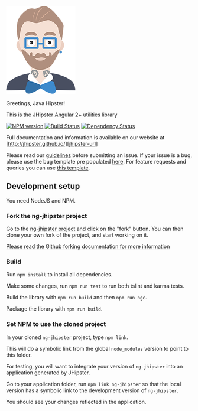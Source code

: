 [![Logo][jhipster-image]][jhipster-url]

Greetings, Java Hipster!

This is the JHipster Angular 2+ utilities library


[![NPM version][npm-image]][npm-url]
[![Build Status][travis-image]][travis-url]
[![Dependency Status][daviddm-image]][daviddm-url]

Full documentation and information is available on our website at [http://jhipster.github.io/][jhipster-url]

Please read our [guidelines](https://github.com/jhipster/generator-jhipster/CONTRIBUTING.md#submitting-an-issue) before submitting an issue. If your issue is a bug, please use the bug template pre populated [here](https://github.com/jhipster/generator-jhipster/issues/new). For feature requests and queries you can use [this template][feature-template].

[jhipster-image]: https://raw.githubusercontent.com/jhipster/jhipster.github.io/master/images/logo/logo-jhipster2x.png
[jhipster-url]: http://jhipster.github.io/
[npm-image]: https://badge.fury.io/js/ng-jhipster.svg
[npm-url]: https://npmjs.org/package/ng-jhipster
[travis-image]: https://travis-ci.org/jhipster/ng-jhipster.svg?branch=master
[travis-url]: https://travis-ci.org/jhipster/ng-jhipster
[daviddm-image]: https://david-dm.org/jhipster/ng-jhipster.svg?theme=shields.io
[daviddm-url]: https://david-dm.org/jhipster/ng-jhipster
[feature-template]: https://github.com/jhipster/generator-jhipster/issues/new?body=*%20**Overview%20of%20the%20request**%0A%0A%3C!--%20what%20is%20the%20query%20or%20request%20--%3E%0A%0A*%20**Motivation%20for%20or%20Use%20Case**%20%0A%0A%3C!--%20explain%20why%20this%20is%20a%20required%20for%20you%20--%3E%0A%0A%0A*%20**Browsers%20and%20Operating%20System**%20%0A%0A%3C!--%20is%20this%20a%20problem%20with%20all%20browsers%20or%20only%20IE8%3F%20--%3E%0A%0A%0A*%20**Related%20issues**%20%0A%0A%3C!--%20has%20a%20similar%20issue%20been%20reported%20before%3F%20--%3E%0A%0A*%20**Suggest%20a%20Fix**%20%0A%0A%3C!--%20if%20you%20can%27t%20fix%20this%20yourself%2C%20perhaps%20you%20can%20point%20to%20what%20might%20be%0A%20%20causing%20the%20problem%20(line%20of%20code%20or%20commit)%20--%3E

## Development setup

You need NodeJS and NPM.

### Fork the ng-jhipster project

Go to the [ng-jhipster project](https://github.com/jhipster/ng-jhipster) and click on the "fork" button. You can then clone your own fork of the project, and start working on it.

[Please read the Github forking documentation for more information](https://help.github.com/articles/fork-a-repo)

### Build

Run `npm install` to install all dependencies.

Make some changes, run `npm run test` to run both tslint and karma tests.

Build the library with `npm run build` and then `npm run ngc`.

Package the library with `npm run build`.

### Set NPM to use the cloned project

In your cloned `ng-jhipster` project, type `npm link`.

This will do a symbolic link from the global `node_modules` version to point to this folder.

For testing, you will want to integrate your version of `ng-jhipster` into an application generated by JHipster.

Go to your application folder, run `npm link ng-jhipster` so that the local version has a symbolic link to the development version of `ng-jhipster`.

You should see your changes reflected in the application.
